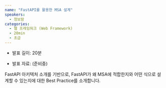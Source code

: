```yaml
---
name: "FastAPI를 활용한 MSA 설계"
speakers:
  - 정보람
categories:
  - 웹 프레임워크 (Web Framework)
  - 20min
  - 초급
---
```


- 발표 길이: 20분

- 발표 자료: (준비중)

FastAPI 아키텍처 소개를 기반으로, FastAPI가 왜 MSA에 적합한지와 어떤 식으로 설계할 수 있는지에 대한 Best Practice를 소개합니다.

